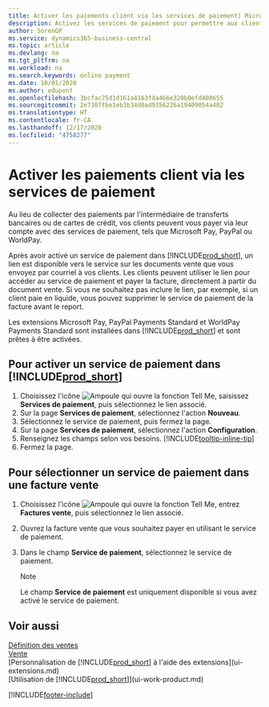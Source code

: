 ```yaml
---
title: Activer les paiements client via les services de paiement| Microsoft Docs
description: Activez les services de paiement pour permettre aux clients de payer facilement leurs factures.
author: SorenGP
ms.service: dynamics365-business-central
ms.topic: article
ms.devlang: na
ms.tgt_pltfrm: na
ms.workload: na
ms.search.keywords: online payment
ms.date: 10/01/2020
ms.author: edupont
ms.openlocfilehash: 3bcfac75d1d161a4163fda466e320b0efd408655
ms.sourcegitcommit: 2e7307fbe1eb3b34d0ad9356226a19409054a402
ms.translationtype: HT
ms.contentlocale: fr-CA
ms.lasthandoff: 12/17/2020
ms.locfileid: "4758277"
---
```

# <a name="enable-customer-payments-through-payment-services"></a>Activer les paiements client via les services de paiement
Au lieu de collecter des paiements par l'intermédiaire de transferts bancaires ou de cartes de crédit, vos clients peuvent vous payer via leur compte avec des services de paiement, tels que Microsoft Pay, PayPal ou WorldPay.  

Après avoir activé un service de paiement dans [!INCLUDE[prod_short](includes/prod_short.md)], un lien est disponible vers le service sur les documents vente que vous envoyez par courriel à vos clients. Les clients peuvent utiliser le lien pour accéder au service de paiement et payer la facture, directement à partir du document vente. Si vous ne souhaitez pas inclure le lien, par exemple, si un client paie en liquide, vous pouvez supprimer le service de paiement de la facture avant le report.  

Les extensions Microsoft Pay, PayPal Payments Standard et WorldPay Payments Standard sont installées dans [!INCLUDE[prod_short](includes/prod_short.md)] et sont prêtes à être activées.  

## <a name="to-enable-a-payment-service-in-prod_short"></a>Pour activer un service de paiement dans [!INCLUDE[prod_short](includes/prod_short.md)]
1. Choisissez l'icône ![Ampoule qui ouvre la fonction Tell Me](media/ui-search/search_small.png "Dites-moi ce que vous voulez faire"), saisissez **Services de paiement**, puis sélectionnez le lien associé.  
2. Sur la page **Services de paiement**, sélectionnez l'action **Nouveau**.  
3. Sélectionnez le service de paiement, puis fermez la page.  
4. Sur la page **Services de paiement**, sélectionnez l'action **Configuration**.  
5. Renseignez les champs selon vos besoins. [!INCLUDE[tooltip-inline-tip](includes/tooltip-inline-tip_md.md)]  
6. Fermez la page.  

## <a name="to-select-a-payment-service-on-a-sales-invoice"></a>Pour sélectionner un service de paiement dans une facture vente
1. Choisissez l'icône ![Ampoule qui ouvre la fonction Tell Me](media/ui-search/search_small.png "Dites-moi ce que vous voulez faire"), entrez **Factures vente**, puis sélectionnez le lien associé.  
2. Ouvrez la facture vente que vous souhaitez payer en utilisant le service de paiement.  
3. Dans le champ **Service de paiement**, sélectionnez le service de paiement.  

    > [!NOTE]  
    > Le champ **Service de paiement** est uniquement disponible si vous avez activé le service de paiement.  

## <a name="see-also"></a>Voir aussi  
[Définition des ventes](sales-setup-sales.md)  
[Vente](sales-manage-sales.md)  
[Personnalisation de [!INCLUDE[prod_short](includes/prod_short.md)] à l'aide des extensions](ui-extensions.md)  
[Utilisation de [!INCLUDE[prod_short](includes/prod_short.md)]](ui-work-product.md)  


[!INCLUDE[footer-include](includes/footer-banner.md)]